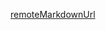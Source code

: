 [remoteMarkdownUrl](https://raw.githubusercontent.com/threefoldfoundation/info_foundation/development/src/grid/grid_tech_opensource.md)